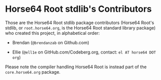 
Horse64 Root stdlib's Contributors
===================================

Those are the Horse64 Root stdlib package contributors (Horse64 Root's
stdlib, or `root.horse64.org`, is the Horse64 Root standard library package)
who created this project, in alphabetical order:

- Brendan (`@brendanzab` on Github.com)

- Ellie (`@ell1e` on GitHub.com/Codeberg.org, contact: `el AT horse64 DOT org`)

Please note the compiler handling Horse64 Root is instead part of
the `core.horse64.org` package.

